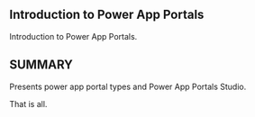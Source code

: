 ## Introduction to Power App Portals

Introduction to Power App Portals.

## SUMMARY

Presents power app portal types and Power App Portals Studio. 

That is all.
